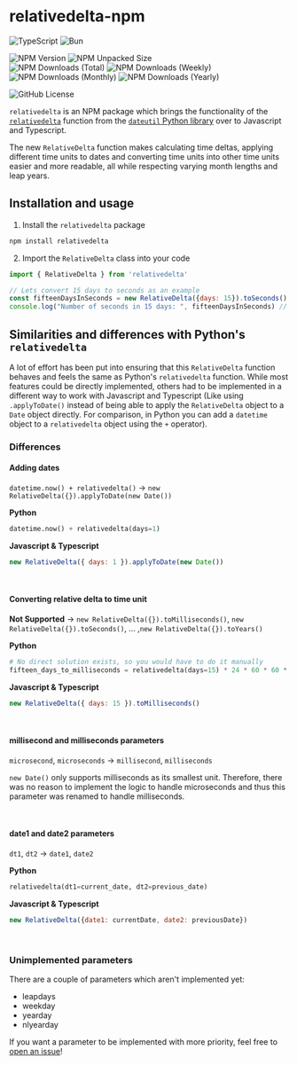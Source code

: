# relativedelta-npm
![TypeScript](https://img.shields.io/badge/typescript-%23007ACC.svg?style=for-the-badge&logo=typescript&logoColor=white)
![Bun](https://img.shields.io/badge/Bun-%23000000.svg?style=for-the-badge&logoUrl=https://raw.githubusercontent.com/0DarkPhoenix/relativedelta-npm/main/relativedelta-package/images/source/bun.svg&logoColor=white)


![NPM Version](https://img.shields.io/npm/v/relativedelta?logo=npm&logoColor=cb0000&label=Version)
![NPM Unpacked Size](https://img.shields.io/npm/unpacked-size/relativedelta?logo=npm&logoColor=cb0000&label=Unpacked%20size)<br>
![NPM Downloads (Total)](https://img.shields.io/npm/d18m/relativedelta?logo=npm&logoColor=cb0000&label=Total%20downloads)
![NPM Downloads (Weekly)](https://img.shields.io/npm/dw/relativedelta?logo=npm&logoColor=cb0000&label=Downloads)
![NPM Downloads (Monthly)](https://img.shields.io/npm/dm/relativedelta?logo=npm&logoColor=cb0000&label=Downloads)
![NPM Downloads (Yearly)](https://img.shields.io/npm/dy/relativedelta?logo=npm&logoColor=cb0000&label=Downloads)

![GitHub License](https://img.shields.io/github/license/0DarkPhoenix/relativedelta-npm)


`relativedelta` is an NPM package which brings the functionality of the [`relativedelta`](https://dateutil.readthedocs.io/en/stable/relativedelta.html) function from the [`dateutil` Python library](https://github.com/dateutil/dateutil) over to Javascript and Typescript.

The new `RelativeDelta` function makes calculating time deltas, applying different time units to dates and converting time units into other time units easier and more readable, all while respecting varying month lengths and leap years.

## Installation and usage
1. Install the `relativedelta` package
```bash
npm install relativedelta
```
2. Import the `RelativeDelta` class into your code
```javascript
import { RelativeDelta } from 'relativedelta'

// Lets convert 15 days to seconds as an example
const fifteenDaysInSeconds = new RelativeDelta({days: 15}).toSeconds() // Returns 1296000
console.log("Number of seconds in 15 days: ", fifteenDaysInSeconds) // Logs "Number of seconds in 15 days: 1296000"
```


## Similarities and differences with Python's `relativedelta`
A lot of effort has been put into ensuring that this `RelativeDelta` function behaves and feels the same as Python's `relativedelta` function. While most features could be directly implemented, others had to be implemented in a different way to work with Javascript and Typescript (Like using `.applyToDate()` instead of being able to apply the `RelativeDelta` object to a `Date` object directly. For comparison, in Python you can add a `datetime` object to a `relativedelta` object using the `+` operator).

### Differences
#### Adding dates
`datetime.now() + relativedelta()` -> `new RelativeDelta({}).applyToDate(new Date())`

**Python**
```python
datetime.now() + relativedelta(days=1)
```

**Javascript & Typescript**
```javascript
new RelativeDelta({ days: 1 }).applyToDate(new Date())
```

<br>

#### Converting relative delta to time unit
**Not Supported** -> `new RelativeDelta({}).toMilliseconds()`, `new RelativeDelta({}).toSeconds()`, ... ,`new RelativeDelta({}).toYears()`

**Python**
```python
# No direct solution exists, so you would have to do it manually
fifteen_days_to_milliseconds = relativedelta(days=15) * 24 * 60 * 60 * 1000
```

**Javascript & Typescript**
```javascript
new RelativeDelta({ days: 15 }).toMilliseconds()
```

<br>

#### millisecond and milliseconds parameters
`microsecond`, `microseconds` -> `millisecond`, `milliseconds`

`new Date()` only supports milliseconds as its smallest unit. Therefore, there was no reason to implement the logic to handle microseconds and thus this parameter was renamed to handle milliseconds.

<br>

#### date1 and date2 parameters
`dt1`, `dt2` -> `date1`, `date2`

**Python**
```python
relativedelta(dt1=current_date, dt2=previous_date)
```

**Javascript & Typescript**
```javascript
new RelativeDelta({date1: currentDate, date2: previousDate})
```

<br>

### Unimplemented parameters
There are a couple of parameters which aren't implemented yet:
- leapdays
- weekday
- yearday
- nlyearday

If you want a parameter to be implemented with more priority, feel free to [open an issue](https://github.com/0DarkPhoenix/relativedelta-npm/issues)!
